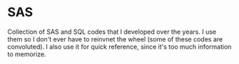 # SAS
Collection of SAS and SQL codes that I developed over the years.
I use them so I don't ever have to reinvnet the wheel (some of these codes are convoluted).
I also use it for quick reference, since it's too much information to memorize.
